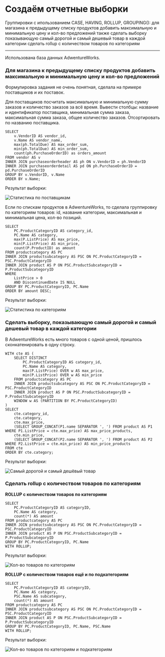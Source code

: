 # Создаём отчетные выборки

Группировки с ипользованием CASE, HAVING, ROLLUP, GROUPING():
для магазина к предыдущему списку продуктов добавить максимальную и минимальную цену и кол-во предложений
также сделать выборку показывающую самый дорогой и самый дешевый товар в каждой категории
сделать rollup с количеством товаров по категориям

---

Использована база данных AdwentureWorks.

### Для магазина к предыдущему списку продуктов добавить максимальную и минимальную цену и кол-во предложений

Формулировка задания не очень понятная, сделала на примере поставщиков и их поставок.

Для поставщиков посчитать максимальную и минимальную сумму заказов и количество заказов за всё время.
Вывести столбцы: название и идентификатор поставщика, минимальная сумма заказа, максимальная сумма заказа, общее количество заказов. Отсортировать по названию поставщика.

```
SELECT
    v.VendorID AS vendor_id,
    v.Name AS vendor_name,
    max(ph.TotalDue) AS max_order_sum,
    min(ph.TotalDue) AS min_order_sum,
    count(ph.PurchaseOrderID) as orders_amount
FROM vendor AS v
INNER JOIN purchaseorderheader AS ph ON v.VendorID = ph.VendorID
INNER JOIN purchaseorderdetail AS pd ON ph.PurchaseOrderID = pd.PurchaseOrderID
GROUP BY v.VendorID, v.Name
ORDER BY v.Name;
```

Результат выборки: 

![Статистика по поставщикам](/images/vendors.jpg)

Если по спискам продуктов в AdwentureWorks, то сделала группировку по категориям товаров: id, название категории, максимальная и минимальная цена, кол-во позиций.

```
SELECT
	PC.ProductCategoryID AS category_id,
	PC.Name AS category,
	max(P.ListPrice) AS max_price,
	min(P.ListPrice) AS min_price,
	count(P.ProductID) as amount
FROM productcategory AS PC
INNER JOIN productsubcategory AS PSC ON PC.ProductCategoryID = PSC.ProductCategoryID
INNER JOIN product AS P ON PSC.ProductSubcategoryID = P.ProductSubcategoryID
WHERE 
	ListPrice > 0
	AND DiscontinuedDate IS NULL
GROUP BY PC.ProductCategoryID, PC.Name
ORDER BY amount DESC;
```

Результат выборки:

![Статистика по категориям](/images/statistics.jpg)

### Сделать выборку, показывающую самый дорогой и самый дешевый товар в каждой категории

В AdwentureWorks есть много товаров с одной ценой, пришлось сконкатенировать в одну строку.

```
WITH cte AS (
    SELECT DISTINCT
        PC.ProductCategoryID AS category_id,
        PC.Name AS category,
        max(P.ListPrice) OVER w AS max_price,
        min(P.ListPrice) OVER w AS min_price
    FROM productcategory AS PC
    INNER JOIN productsubcategory AS PSC ON PC.ProductCategoryID = PSC.ProductCategoryID
    INNER JOIN product AS P ON PSC.ProductSubcategoryID = P.ProductSubcategoryID
    WINDOW w AS (PARTITION BY PC.ProductCategoryID)
) 
SELECT
    cte.category_id,
    cte.category,
    cte.max_price,
    (SELECT GROUP_CONCAT(P1.name SEPARATOR ', ') FROM product AS P1 WHERE P1.ListPrice = cte.max_price) AS max_price_products,
    cte.min_price,
    (SELECT GROUP_CONCAT(P2.name SEPARATOR ', ') FROM product AS P2 WHERE P2.ListPrice = cte.min_price) AS min_price_products
FROM cte
ORDER BY cte.category;
```

Результат выборки:

![Самый дорогой и самый дешёвый товар](/images/by_boundaries_result.jpg)

### Сделать rollup с количеством товаров по категориям

**ROLLUP с количеством товаров по категориям**

```
SELECT 
    PC.ProductCategoryID AS categoryID,
    PC.Name AS category,
    count(*) AS amount
FROM productcategory AS PC
INNER JOIN productsubcategory AS PSC ON PC.ProductCategoryID = PSC.ProductCategoryID
INNER JOIN product AS P ON PSC.ProductSubcategoryID = P.ProductSubcategoryID
GROUP BY PC.ProductCategoryID, PC.Name
WITH ROLLUP;
```

Результат выборки:

![Кол-во товаров по категориям](/images/cat_result_1.jpg)

**ROLLUP с количеством товаров ещё и по подкатегориям**

```
SELECT 
    PC.ProductCategoryID AS categoryID,
    PC.Name AS category,
    PSC.Name AS subcategory,
    count(*) AS amount
FROM productcategory AS PC
INNER JOIN productsubcategory AS PSC ON PC.ProductCategoryID = PSC.ProductCategoryID
INNER JOIN product AS P ON PSC.ProductSubcategoryID = P.ProductSubcategoryID
GROUP BY PC.ProductCategoryID, PC.Name, PSC.Name
WITH ROLLUP;
```

Результат выборки:

![Кол-во товаров по категориям и подкатегориям](/images/cat_result_2.jpg)
